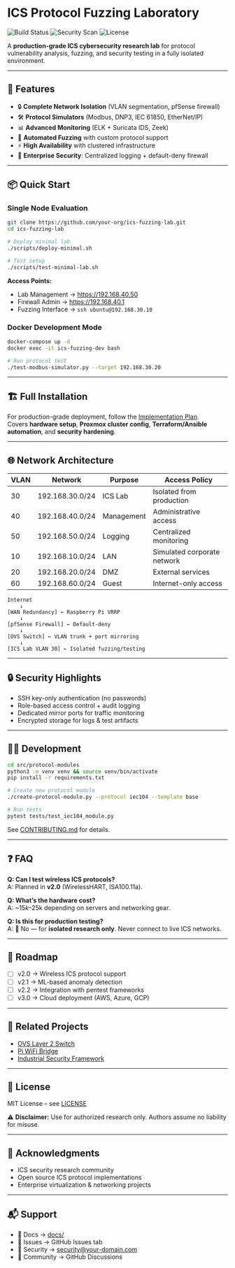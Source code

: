 # ICS Protocol Fuzzing Laboratory

![Build Status](https://github.com/your-org/ics-fuzzing-lab/workflows/CI/badge.svg)
![Security Scan](https://github.com/your-org/ics-fuzzing-lab/workflows/Security/badge.svg)
![License](https://img.shields.io/github/license/your-org/ics-fuzzing-lab)

A **production-grade ICS cybersecurity research lab** for protocol vulnerability analysis, fuzzing, and security testing in a fully isolated environment.

---

## 🚀 Features

- 🔒 **Complete Network Isolation** (VLAN segmentation, pfSense firewall)  
- 🛠 **Protocol Simulators** (Modbus, DNP3, IEC 61850, EtherNet/IP)  
- 📊 **Advanced Monitoring** (ELK + Suricata IDS, Zeek)  
- 🤖 **Automated Fuzzing** with custom protocol support  
- ⚡ **High Availability** with clustered infrastructure  
- 🏢 **Enterprise Security**: Centralized logging + default-deny firewall  

---

## 📦 Quick Start

### Single Node Evaluation

```bash
git clone https://github.com/your-org/ics-fuzzing-lab.git
cd ics-fuzzing-lab

# Deploy minimal lab
./scripts/deploy-minimal.sh

# Test setup
./scripts/test-minimal-lab.sh
```

**Access Points:**  
- Lab Management → https://192.168.40.50  
- Firewall Admin → https://192.168.40.1  
- Fuzzing Interface → `ssh ubuntu@192.168.30.10`  

### Docker Development Mode

```bash
docker-compose up -d
docker exec -it ics-fuzzing-dev bash

# Run protocol test
./test-modbus-simulator.py --target 192.168.30.20
```

---

## 🏗 Full Installation

For production-grade deployment, follow the [Implementation Plan](docs/implementation-plan.md).  
Covers **hardware setup**, **Proxmox cluster config**, **Terraform/Ansible automation**, and **security hardening**.

---

## 🌐 Network Architecture

| VLAN | Network        | Purpose   | Access Policy              |
|------|----------------|-----------|---------------------------|
| 30   | 192.168.30.0/24| ICS Lab   | Isolated from production   |
| 40   | 192.168.40.0/24| Management| Administrative access      |
| 50   | 192.168.50.0/24| Logging   | Centralized monitoring     |
| 10   | 192.168.10.0/24| LAN       | Simulated corporate network|
| 20   | 192.168.20.0/24| DMZ       | External services          |
| 60   | 192.168.60.0/24| Guest     | Internet-only access       |

```
Internet
    ↓
[WAN Redundancy] ← Raspberry Pi VRRP
    ↓
[pfSense Firewall] ← Default-deny
    ↓
[OVS Switch] ← VLAN trunk + port mirroring
    ↓
[ICS Lab VLAN 30] ← Isolated fuzzing/testing
```

---

## 🔒 Security Highlights

- SSH key-only authentication (no passwords)  
- Role-based access control + audit logging  
- Dedicated mirror ports for traffic monitoring  
- Encrypted storage for logs & test artifacts  

---

## 🧑‍💻 Development

```bash
cd src/protocol-modules
python3 -m venv venv && source venv/bin/activate
pip install -r requirements.txt

# Create new protocol module
./create-protocol-module.py --protocol iec104 --template base

# Run tests
pytest tests/test_iec104_module.py
```

See [CONTRIBUTING.md](CONTRIBUTING.md) for details.  

---

## ❓ FAQ

**Q: Can I test wireless ICS protocols?**  
A: Planned in **v2.0** (WirelessHART, ISA100.11a).  

**Q: What’s the hardware cost?**  
A: ~$15k–$25k depending on servers and networking gear.  

**Q: Is this for production testing?**  
A: 🚫 No — for **isolated research only**. Never connect to live ICS networks.  

---

## 📅 Roadmap

- [ ] v2.0 → Wireless ICS protocol support  
- [ ] v2.1 → ML-based anomaly detection  
- [ ] v2.2 → Integration with pentest frameworks  
- [ ] v3.0 → Cloud deployment (AWS, Azure, GCP)  

---

## 🔗 Related Projects

- [OVS Layer 2 Switch](https://github.com/your-org/ovs-layer2-switch)  
- [Pi WiFi Bridge](https://github.com/KevinMulcahy/pi-wifi-bridge)  
- [Industrial Security Framework](https://github.com/dark-lbp/isf)  

---

## 📜 License

MIT License – see [LICENSE](LICENSE)  

⚠️ **Disclaimer:** Use for authorized research only. Authors assume no liability for misuse.

---

## 🙌 Acknowledgments

- ICS security research community  
- Open source ICS protocol implementations  
- Enterprise virtualization & networking projects  

---

## 📬 Support

- 📖 Docs → [docs/](docs/)  
- 🐞 Issues → GitHub Issues tab  
- 🔐 Security → security@your-domain.com  
- 💬 Community → GitHub Discussions  

